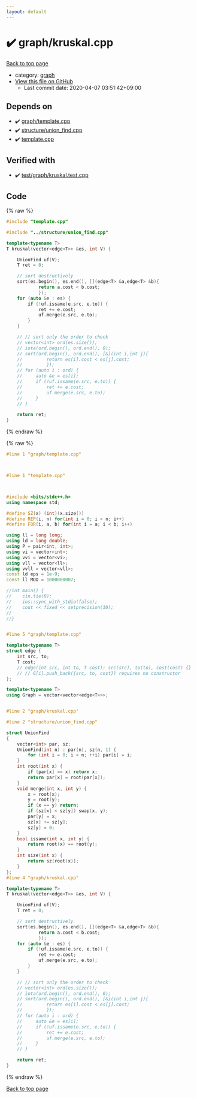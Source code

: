 ```yaml
---
layout: default
---
```


<!-- mathjax config similar to math.stackexchange -->
<script type="text/javascript" async
  src="https://cdnjs.cloudflare.com/ajax/libs/mathjax/2.7.5/MathJax.js?config=TeX-MML-AM_CHTML">
</script>
<script type="text/x-mathjax-config">
  MathJax.Hub.Config({
    TeX: { equationNumbers: { autoNumber: "AMS" }},
    tex2jax: {
      inlineMath: [ ['$','$'] ],
      processEscapes: true
    },
    "HTML-CSS": { matchFontHeight: false },
    displayAlign: "left",
    displayIndent: "2em"
  });
</script>

<script type="text/javascript" src="https://cdnjs.cloudflare.com/ajax/libs/jquery/3.4.1/jquery.min.js"></script>
<script src="https://cdn.jsdelivr.net/npm/jquery-balloon-js@1.1.2/jquery.balloon.min.js" integrity="sha256-ZEYs9VrgAeNuPvs15E39OsyOJaIkXEEt10fzxJ20+2I=" crossorigin="anonymous"></script>
<script type="text/javascript" src="../../assets/js/copy-button.js"></script>
<link rel="stylesheet" href="../../assets/css/copy-button.css" />


# :heavy_check_mark: graph/kruskal.cpp

<a href="../../index.html">Back to top page</a>

* category: <a href="../../index.html#f8b0b924ebd7046dbfa85a856e4682c8">graph</a>
* <a href="{{ site.github.repository_url }}/blob/master/graph/kruskal.cpp">View this file on GitHub</a>
    - Last commit date: 2020-04-07 03:51:42+09:00




## Depends on

* :heavy_check_mark: <a href="template.cpp.html">graph/template.cpp</a>
* :heavy_check_mark: <a href="../structure/union_find.cpp.html">structure/union_find.cpp</a>
* :heavy_check_mark: <a href="../template.cpp.html">template.cpp</a>


## Verified with

* :heavy_check_mark: <a href="../../verify/test/graph/kruskal.test.cpp.html">test/graph/kruskal.test.cpp</a>


## Code

<a id="unbundled"></a>
{% raw %}
```cpp
#include "template.cpp"

#include "../structure/union_find.cpp"

template<typename T>
T kruskal(vector<edge<T>> &es, int V) {

    UnionFind uf(V);
    T ret = 0;

    // sort destructively
    sort(es.begin(), es.end(), [](edge<T> &a,edge<T> &b){
            return a.cost < b.cost;
            });
    for (auto &e : es) {
        if (!uf.issame(e.src, e.to)) {
            ret += e.cost;
            uf.merge(e.src, e.to);
        }
    }

    // // sort only the order to check
    // vector<int> ord(es.size());
    // iota(ord.begin(), ord.end(), 0);
    // sort(ord.begin(), ord.end(), [&](int i,int j){
    //         return es[i].cost < es[j].cost;
    //         });
    // for (auto i : ord) {
    //     auto &e = es[i];
    //     if (!uf.issame(e.src, e.to)) {
    //         ret += e.cost;
    //         uf.merge(e.src, e.to);
    //     }
    // }

    return ret;
}

```
{% endraw %}

<a id="bundled"></a>
{% raw %}
```cpp
#line 1 "graph/template.cpp"



#line 1 "template.cpp"



#include <bits/stdc++.h>
using namespace std;

#define SZ(x) (int)(x.size())
#define REP(i, n) for(int i = 0; i < n; i++)
#define FOR(i, a, b) for(int i = a; i < b; i++)

using ll = long long;
using ld = long double;
using P = pair<int, int>;
using vi = vector<int>;
using vvi = vector<vi>;
using vll = vector<ll>;
using vvll = vector<vll>;
const ld eps = 1e-9;
const ll MOD = 1000000007;

//int main() {
//    cin.tie(0);
//    ios::sync_with_stdio(false);
//    cout << fixed << setprecision(10);
//
//}


#line 5 "graph/template.cpp"

template<typename T>
struct edge {
    int src, to;
    T cost;
    // edge(int src, int to, T cost): src(src), to(to), cost(cost) {}
    // // G[i].push_back({src, to, cost}) requires no constructor
};

template<typename T>
using Graph = vector<vector<edge<T>>>;


#line 2 "graph/kruskal.cpp"

#line 2 "structure/union_find.cpp"

struct UnionFind
{
    vector<int> par, sz;
    UnionFind(int n) : par(n), sz(n, 1) {
        for (int i = 0; i < n; ++i) par[i] = i;
    }
    int root(int x) {
        if (par[x] == x) return x;
        return par[x] = root(par[x]);
    }
    void merge(int x, int y) {
        x = root(x);
        y = root(y);
        if (x == y) return;
        if (sz[x] < sz[y]) swap(x, y);
        par[y] = x;
        sz[x] += sz[y];
        sz[y] = 0;
    }
    bool issame(int x, int y) {
        return root(x) == root(y);
    }
    int size(int x) {
        return sz[root(x)];
    }
};
#line 4 "graph/kruskal.cpp"

template<typename T>
T kruskal(vector<edge<T>> &es, int V) {

    UnionFind uf(V);
    T ret = 0;

    // sort destructively
    sort(es.begin(), es.end(), [](edge<T> &a,edge<T> &b){
            return a.cost < b.cost;
            });
    for (auto &e : es) {
        if (!uf.issame(e.src, e.to)) {
            ret += e.cost;
            uf.merge(e.src, e.to);
        }
    }

    // // sort only the order to check
    // vector<int> ord(es.size());
    // iota(ord.begin(), ord.end(), 0);
    // sort(ord.begin(), ord.end(), [&](int i,int j){
    //         return es[i].cost < es[j].cost;
    //         });
    // for (auto i : ord) {
    //     auto &e = es[i];
    //     if (!uf.issame(e.src, e.to)) {
    //         ret += e.cost;
    //         uf.merge(e.src, e.to);
    //     }
    // }

    return ret;
}

```
{% endraw %}

<a href="../../index.html">Back to top page</a>

